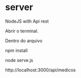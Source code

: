 # server
NodeJS with Api rest

Abrir o terminal.

Dentro do arquivo

npm install

node serve.js

http://localhost:3000/api/medicos

